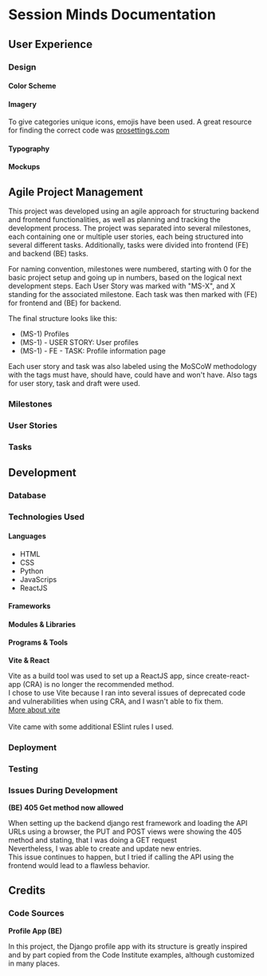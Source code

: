 # Session Minds Documentation

## User Experience

### Design

#### Color Scheme

#### Imagery

To give categories unique icons, emojis have been used. A great resource for finding the correct code was [prosettings.com](https://www.prosettings.com/emoji-list/)

#### Typography

#### Mockups

## Agile Project Management

This project was developed using an agile approach for structuring backend and frontend functionalities, as well as planning and tracking the development process. The project was separated into several milestones, each containing one or multiple user stories, each being structured into several different tasks. Additionally, tasks were divided into frontend (FE) and backend (BE) tasks.

For naming convention, milestones were numbered, starting with 0 for the basic project setup and going up in numbers, based on the logical next development steps. Each User Story was marked with "MS-X", and X standing for the associated milestone. Each task was then marked with (FE) for frontend and (BE) for backend.

The final structure looks like this:

- (MS-1) Profiles
- (MS-1) - USER STORY: User profiles
- (MS-1) - FE - TASK: Profile information page

Each user story and task was also labeled using the MoSCoW methodology with the tags must have, should have, could have and won't have. Also tags for user story, task and draft were used.

### Milestones

### User Stories

### Tasks

## Development

### Database

### Technologies Used

#### Languages

- HTML
- CSS
- Python
- JavaScrips
- ReactJS

#### Frameworks

#### Modules & Libraries

#### Programs & Tools

**Vite & React**

Vite as a build tool was used to set up a ReactJS app, since create-react-app (CRA) is no longer the recommended method.<br>
I chose to use Vite because I ran into several issues of deprecated code and vulnerabilities when using CRA, and I wasn't able to fix them.<br>
[More about vite](https://vitejs.dev/guide/)<br>
<br>
Vite came with some additional ESlint rules I used.<br>

### Deployment

### Testing

### Issues During Development

**(BE) 405 Get method now allowed**

When setting up the backend django rest framework and loading the API URLs using a browser, the PUT and POST views were showing the 405 method and stating, that I was doing a GET request<br>
Nevertheless, I was able to create and update new entries.<br>
This issue continues to happen, but I tried if calling the API using the frontend would lead to a flawless behavior.<br>

## Credits

### Code Sources

**Profile App (BE)**

In this project, the Django profile app with its structure is greatly inspired and by part copied from the Code Institute examples, although customized in many places.
